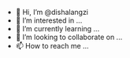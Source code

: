 - 👋 Hi, I’m @dishalangzi
- 👀 I’m interested in ...
- 🌱 I’m currently learning ...
- 💞️ I’m looking to collaborate on ...
- 📫 How to reach me ...

<!---
dishalangzi/dishalangzi is a ✨ special ✨ repository because its `README.md` (this file) appears on your GitHub profile.
You can click the Preview link to take a look at your changes.
--->
